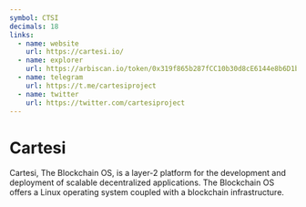 ```yaml
---
symbol: CTSI
decimals: 18
links:
  - name: website
    url: https://cartesi.io/
  - name: explorer
    url: https://arbiscan.io/token/0x319f865b287fCC10b30d8cE6144e8b6D1b476999
  - name: telegram
    url: https://t.me/cartesiproject
  - name: twitter
    url: https://twitter.com/cartesiproject
---
```


# Cartesi

Cartesi, The Blockchain OS, is a layer-2 platform for the development and deployment of scalable decentralized applications. The Blockchain OS offers a Linux operating system coupled with a blockchain infrastructure.
